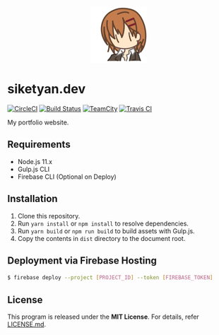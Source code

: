 <p align="center">
  <img src="src/assets/master.svg" alt="Icon" width="128" height="128">

  # siketyan.dev
  [![CircleCI](https://circleci.com/gh/Siketyan/siketyan.dev.svg?style=svg)](https://circleci.com/gh/Siketyan/siketyan.dev)
  [![Build Status](https://dev.azure.com/siketyan-org/siketyan.dev/_apis/build/status/Siketyan.siketyan.dev?branchName=master)](https://dev.azure.com/siketyan-org/siketyan.dev/_build/latest?definitionId=1&branchName=master)
  [![TeamCity](https://ci.sikeserver.com/app/rest/builds/buildType:SiketyanDev_Build/statusIcon)](https://ci.sikeserver.com/viewType.html?buildTypeId=SiketyanDev_Build)
  [![Travis CI](https://travis-ci.com/Siketyan/siketyan.dev.svg?branch=master)](https://travis-ci.com/Siketyan/siketyan.dev)

  My portfolio website.
</p>

## Requirements
- Node.js 11.x
- Gulp.js CLI
- Firebase CLI (Optional on Deploy)

## Installation
1. Clone this repository.
2. Run `yarn install` or `npm install` to resolve dependencies.
3. Run `yarn build` or `npm run build` to build assets with Gulp.js.
4. Copy the contents in `dist` directory to the document root.

## Deployment via Firebase Hosting
```sh
$ firebase deploy --project [PROJECT_ID] --token [FIREBASE_TOKEN]
```

## License
This program is released under the **MIT License**.
For details, refer [LICENSE.md](LICENSE.md).
